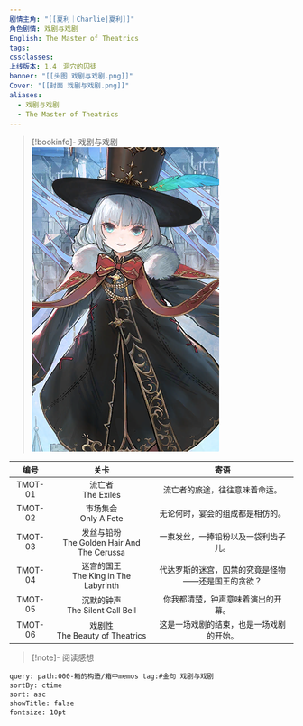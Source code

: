 ```yaml
---
剧情主角: "[[夏利｜Charlie|夏利]]"
角色剧情: 戏剧与戏剧
English: The Master of Theatrics
tags: 
cssclasses: 
上线版本: 1.4｜洞穴的囚徒
banner: "[[头图 戏剧与戏剧.png]]"
Cover: "[[封面 戏剧与戏剧.png]]"
aliases:
  - 戏剧与戏剧
  - The Master of Theatrics
---
```

> [!bookinfo]- 戏剧与戏剧
> ![封面 戏剧与戏剧](assets/夏利·戏剧与戏剧.assets/封面%20戏剧与戏剧.png)
> 
|   编号   |                    关卡                     |             寄语             |
| :----: | :---------------------------------------: | :------------------------: |
| TMOT-01 |            流亡者<br/>The Exiles             |      流亡者的旅途，往往意味着命运。       |
| TMOT-02 |           市场集会<br/>Only A Fete            |      无论何时，宴会的组成都是相仿的。      |
| TMOT-03 | 发丝与铅粉<br/>The Golden Hair And The Cerussa |     一束发丝，一捧铅粉以及一袋利齿子儿。     |
| TMOT-04 |    迷宫的国王<br/>The King in The Labyrinth    | 代达罗斯的迷宫，囚禁的究竟是怪物——还是国王的贪欲？ |
| TMOT-05 |      沉默的钟声<br/>The Silent Call Bell       |     你我都清楚，钟声意味着演出的开幕。      |
| TMOT-06 |      戏剧性<br/>The Beauty of Theatrics      |    这是一场戏剧的结束，也是一场戏剧的开始。    |

> [!note]- 阅读感想

~~~~note-gallery
query: path:000-箱的构造/箱中memos tag:#金句 戏剧与戏剧
sortBy: ctime
sort: asc
showTitle: false
fontsize: 10pt
~~~~
